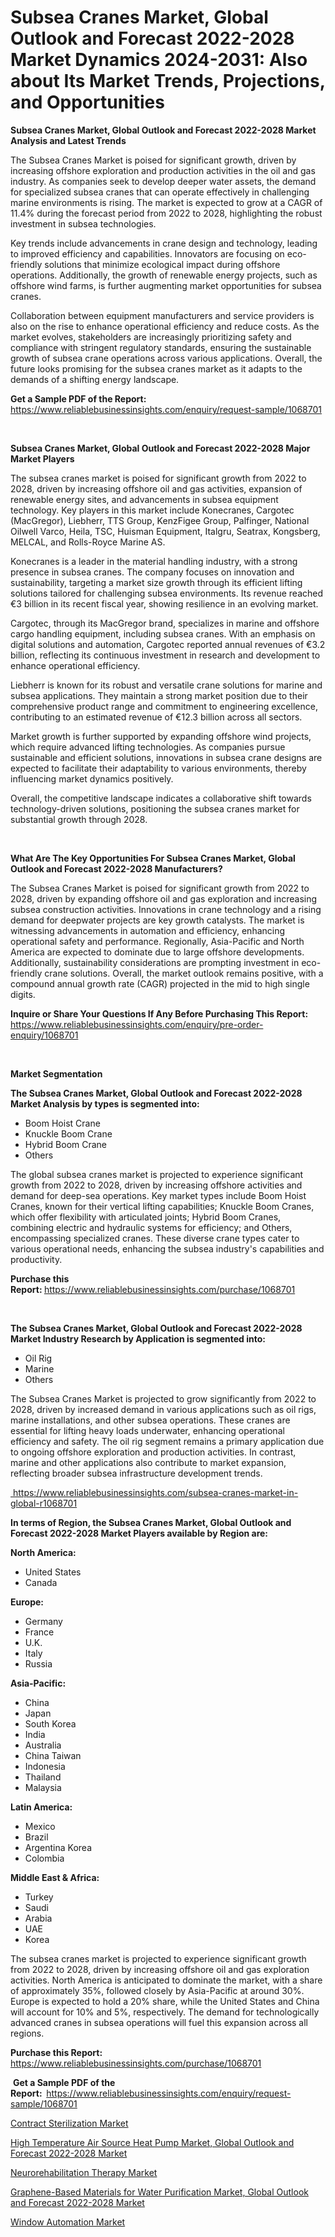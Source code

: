 <p><h1>Subsea Cranes Market, Global Outlook and Forecast 2022-2028 Market Dynamics 2024-2031: Also about Its Market Trends, Projections, and Opportunities</h1></p><p><strong>Subsea Cranes Market, Global Outlook and Forecast 2022-2028 Market Analysis and Latest Trends</strong></p>
<p><p>The Subsea Cranes Market is poised for significant growth, driven by increasing offshore exploration and production activities in the oil and gas industry. As companies seek to develop deeper water assets, the demand for specialized subsea cranes that can operate effectively in challenging marine environments is rising. The market is expected to grow at a CAGR of 11.4% during the forecast period from 2022 to 2028, highlighting the robust investment in subsea technologies.</p><p>Key trends include advancements in crane design and technology, leading to improved efficiency and capabilities. Innovators are focusing on eco-friendly solutions that minimize ecological impact during offshore operations. Additionally, the growth of renewable energy projects, such as offshore wind farms, is further augmenting market opportunities for subsea cranes. </p><p>Collaboration between equipment manufacturers and service providers is also on the rise to enhance operational efficiency and reduce costs. As the market evolves, stakeholders are increasingly prioritizing safety and compliance with stringent regulatory standards, ensuring the sustainable growth of subsea crane operations across various applications. Overall, the future looks promising for the subsea cranes market as it adapts to the demands of a shifting energy landscape.</p></p>
<p><strong>Get a Sample PDF of the Report:&nbsp;</strong> <a href="https://www.reliablebusinessinsights.com/enquiry/request-sample/1068701">https://www.reliablebusinessinsights.com/enquiry/request-sample/1068701</a></p>
<p>&nbsp;</p>
<p><strong>Subsea Cranes Market, Global Outlook and Forecast 2022-2028 Major Market Players</strong></p>
<p><p>The subsea cranes market is poised for significant growth from 2022 to 2028, driven by increasing offshore oil and gas activities, expansion of renewable energy sites, and advancements in subsea equipment technology. Key players in this market include Konecranes, Cargotec (MacGregor), Liebherr, TTS Group, KenzFigee Group, Palfinger, National Oilwell Varco, Heila, TSC, Huisman Equipment, Italgru, Seatrax, Kongsberg, MELCAL, and Rolls-Royce Marine AS.</p><p>Konecranes is a leader in the material handling industry, with a strong presence in subsea cranes. The company focuses on innovation and sustainability, targeting a market size growth through its efficient lifting solutions tailored for challenging subsea environments. Its revenue reached €3 billion in its recent fiscal year, showing resilience in an evolving market.</p><p>Cargotec, through its MacGregor brand, specializes in marine and offshore cargo handling equipment, including subsea cranes. With an emphasis on digital solutions and automation, Cargotec reported annual revenues of €3.2 billion, reflecting its continuous investment in research and development to enhance operational efficiency.</p><p>Liebherr is known for its robust and versatile crane solutions for marine and subsea applications. They maintain a strong market position due to their comprehensive product range and commitment to engineering excellence, contributing to an estimated revenue of €12.3 billion across all sectors.</p><p>Market growth is further supported by expanding offshore wind projects, which require advanced lifting technologies. As companies pursue sustainable and efficient solutions, innovations in subsea crane designs are expected to facilitate their adaptability to various environments, thereby influencing market dynamics positively.</p><p>Overall, the competitive landscape indicates a collaborative shift towards technology-driven solutions, positioning the subsea cranes market for substantial growth through 2028.</p></p>
<p>&nbsp;</p>
<p><strong>What Are The Key Opportunities For Subsea Cranes Market, Global Outlook and Forecast 2022-2028 Manufacturers?</strong></p>
<p><p>The Subsea Cranes Market is poised for significant growth from 2022 to 2028, driven by expanding offshore oil and gas exploration and increasing subsea construction activities. Innovations in crane technology and a rising demand for deepwater projects are key growth catalysts. The market is witnessing advancements in automation and efficiency, enhancing operational safety and performance. Regionally, Asia-Pacific and North America are expected to dominate due to large offshore developments. Additionally, sustainability considerations are prompting investment in eco-friendly crane solutions. Overall, the market outlook remains positive, with a compound annual growth rate (CAGR) projected in the mid to high single digits.</p></p>
<p><strong>Inquire or Share Your Questions If Any Before Purchasing This Report:</strong> <a href="https://www.reliablebusinessinsights.com/enquiry/pre-order-enquiry/1068701">https://www.reliablebusinessinsights.com/enquiry/pre-order-enquiry/1068701</a></p>
<p>&nbsp;</p>
<p><strong>Market Segmentation</strong></p>
<p><strong>The Subsea Cranes Market, Global Outlook and Forecast 2022-2028 Market Analysis by types is segmented into:</strong></p>
<p><ul><li>Boom Hoist Crane</li><li>Knuckle Boom Crane</li><li>Hybrid Boom Crane</li><li>Others</li></ul></p>
<p><p>The global subsea cranes market is projected to experience significant growth from 2022 to 2028, driven by increasing offshore activities and demand for deep-sea operations. Key market types include Boom Hoist Cranes, known for their vertical lifting capabilities; Knuckle Boom Cranes, which offer flexibility with articulated joints; Hybrid Boom Cranes, combining electric and hydraulic systems for efficiency; and Others, encompassing specialized cranes. These diverse crane types cater to various operational needs, enhancing the subsea industry's capabilities and productivity.</p></p>
<p><strong>Purchase this Report:&nbsp;</strong><a href="https://www.reliablebusinessinsights.com/purchase/1068701">https://www.reliablebusinessinsights.com/purchase/1068701</a></p>
<p>&nbsp;</p>
<p><strong>The Subsea Cranes Market, Global Outlook and Forecast 2022-2028 Market Industry Research by Application is segmented into:</strong></p>
<p><ul><li>Oil Rig</li><li>Marine</li><li>Others</li></ul></p>
<p><p>The Subsea Cranes Market is projected to grow significantly from 2022 to 2028, driven by increased demand in various applications such as oil rigs, marine installations, and other subsea operations. These cranes are essential for lifting heavy loads underwater, enhancing operational efficiency and safety. The oil rig segment remains a primary application due to ongoing offshore exploration and production activities. In contrast, marine and other applications also contribute to market expansion, reflecting broader subsea infrastructure development trends.</p></p>
<p><a href="https://www.reliablebusinessinsights.com/subsea-cranes-market-in-global-r1068701">&nbsp;https://www.reliablebusinessinsights.com/subsea-cranes-market-in-global-r1068701</a></p>
<p><strong>In terms of Region, the Subsea Cranes Market, Global Outlook and Forecast 2022-2028 Market Players available by Region are:</strong></p>
<p>
    <p> <strong> North America: </strong>
        <ul>
            <li>United States</li>
            <li>Canada</li>
        </ul>
        </p> 
    <p> <strong> Europe: </strong>
        <ul>
            <li>Germany</li>
            <li>France</li>
            <li>U.K.</li>
            <li>Italy</li>
            <li>Russia</li>
        </ul>
        </p> 
    <p> <strong> Asia-Pacific: </strong>
        <ul>
            <li>China</li>
            <li>Japan</li>
            <li>South Korea</li>
            <li>India</li>
            <li>Australia</li>
            <li>China Taiwan</li>
            <li>Indonesia</li>
            <li>Thailand</li>
            <li>Malaysia</li>
        </ul>
        </p> 
    <p> <strong> Latin America: </strong>
        <ul>
            <li>Mexico</li>
            <li>Brazil</li>
            <li>Argentina Korea</li>
            <li>Colombia</li>
        </ul>
        </p> 
    <p> <strong> Middle East & Africa: </strong>
        <ul>
            <li>Turkey</li>
            <li>Saudi</li>
            <li>Arabia</li>
            <li>UAE</li>
            <li>Korea</li>
        </ul>
    </p>
    </p>
<p><p>The subsea cranes market is projected to experience significant growth from 2022 to 2028, driven by increasing offshore oil and gas exploration activities. North America is anticipated to dominate the market, with a share of approximately 35%, followed closely by Asia-Pacific at around 30%. Europe is expected to hold a 20% share, while the United States and China will account for 10% and 5%, respectively. The demand for technologically advanced cranes in subsea operations will fuel this expansion across all regions.</p></p>
<p><strong>Purchase this Report: </strong><a href="https://www.reliablebusinessinsights.com/purchase/1068701">https://www.reliablebusinessinsights.com/purchase/1068701</a></p>
<p>&nbsp;<strong>Get a Sample PDF of the Report:&nbsp;&nbsp;</strong><a href="https://www.reliablebusinessinsights.com/enquiry/request-sample/1068701">https://www.reliablebusinessinsights.com/enquiry/request-sample/1068701</a></p>
<p><strong></strong></p>
<p><p><a href="https://www.linkedin.com/pulse/contract-sterilization-market-investigation-industry-evolution-cxpdc?trackingId=w5U5rnjoR5KZGbocGEqwNA%3D%3D">Contract Sterilization Market</a></p><p><a href="https://github.com/juniordelafrance/Market-Research-Report-List-4/blob/main/high-temperature-air-source-heat-pump-market-global-outlook-and-forecast-2022-2028-market.md">High Temperature Air Source Heat Pump Market, Global Outlook and Forecast 2022-2028 Market</a></p><p><a href="https://www.linkedin.com/pulse/comprehensive-analysis-global-neurorehabilitation-therapy-market-pgw1c?trackingId=DHzE19geTE6aR3btMJ0t1g%3D%3D">Neurorehabilitation Therapy Market</a></p><p><a href="https://github.com/kaiserrayhan25/Market-Research-Report-List-2/blob/main/graphene-based-materials-for-water-purification-market-global-outlook-and-forecast-2022-2028-market.md">Graphene-Based Materials for Water Purification Market, Global Outlook and Forecast 2022-2028 Market</a></p><p><a href="https://www.linkedin.com/pulse/window-automation-industry-forecast-market-shifts-strategic-5d9nc?trackingId=O6UAvV%2BJR5Ok%2FzISKKu42g%3D%3D">Window Automation Market</a></p></p>